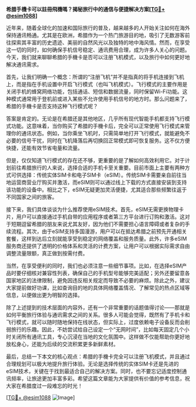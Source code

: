 **希腊手機卡可以註冊飛機嗎？揭秘旅行中的通信与便捷解决方案[[TG💪+ @esim1088](https://t.me/s/esim1088)]**

近年来，随着全球化的加速和国际旅行的普及，越来越多的人开始关注如何在海外保持通讯畅通。尤其是在欧洲，希腊作为一个热门旅游目的地，吸引了无数游客前往探索其丰富的历史遗迹、美丽的自然风光以及独特的地中海风情。然而，在享受这一切的同时，如何确保手机信号稳定、通讯费用合理，成为许多人关心的问题。今天，我们就来聊聊希腊的手機卡是否可以注册飞机模式，以及旅行中如何更好地解决通讯需求。

首先，让我们明确一个概念：所谓的“注册飞机”并不是指真的将手机连接到飞机上，而是指在手机设置中开启飞行模式（也叫飞机模式）。飞行模式的主要作用是关闭手机的蜂窝网络功能，包括通话、短信和数据流量，同时保留Wi-Fi功能。这种模式通常用于登机前或进入某些不允许使用手机信号的地方时。那么问题来了，希腊的手機卡是否支持这种飞行模式呢？

答案是肯定的。无论是在希腊还是其他地区，几乎所有现代智能手机都支持飞行模式功能。这意味着，当你购买了希腊的手機卡后，完全可以正常使用飞行模式来管理你的通讯状态。例如，当你乘坐飞机时，只需简单地打开飞行模式，就能避免不必要的信号干扰，同时在飞机降落后再切换回正常模式即可恢复服务。这不仅方便快捷，还能有效节省电量和流量。

但是，仅仅知道飞行模式的存在还不够，更重要的是了解如何高效利用它。对于计划前往希腊旅行的人来说，选择合适的手机卡至关重要。目前市面上主要有两种方式可供选择：传统实体SIM卡和电子SIM卡（eSIM）。传统SIM卡需要亲自前往当地运营商营业厅购买并激活，而eSIM则可以通过线上下载的方式直接安装到支持该功能的设备中。相比之下，eSIM无疑更加灵活便捷，尤其适合那些频繁往返于不同国家之间的旅客。

接下来，我们具体谈谈为什么推荐使用eSIM技术。首先，eSIM无需更换物理卡片，用户可以直接通过手机自带的应用程序或者第三方平台进行订购和激活。这对于短期逗留希腊的朋友来说尤其友好，因为他们不需要担心语言障碍或者复杂的手续流程。其次，由于eSIM支持多国漫游，用户可以在抵达希腊之前预先开通相关套餐，这样到达后立刻就能享受到稳定的网络覆盖和服务质量。此外，许多eSIM服务商还提供了透明的价格体系和灵活的计费方案，让用户可以根据实际需求自由调整流量限额，真正做到按需付费。

当然，在享受便利的同时，我们也必须注意一些细节事项。比如，在选择eSIM产品时要仔细核对兼容性列表，确保自己的手机型号能够完美适配；另外还要留意各国家地区的法律限制，避免因违反相关规定而导致不必要的麻烦。除此之外，建议大家提前做好功课，比如查询目的地的具体网络覆盖情况、了解常见的热点区域等信息，以便做出更为明智的选择。

除了上述提到的技术层面的内容外，还有一个非常重要的话题值得讨论——那就是如何平衡旅行体验与通讯需求之间的关系。很多人可能会觉得，既然有了手机卡和飞行模式，就可以随时随地保持在线状态，但实际上，过度依赖电子设备反而会削弱旅行的乐趣。因此，不妨尝试给自己设定一个“无网时间”，比如每天固定几个小时关闭所有通讯工具，专心沉浸在当地的文化氛围中。这样做不仅能帮助你更好地放松身心，还能为后续的交流积累更多新鲜素材。

最后，总结一下本文的核心观点：希腊的手機卡完全可以注册飞机模式，并且通过合理规划可以极大地提升旅行体验。无论是选择传统的实体SIM卡还是先进的eSIM技术，关键在于找到最适合自己的解决方案。同时，也不要忘记适度控制通讯频率，让旅途更加丰富多彩。希望这篇文章能为大家提供有价值的参考信息，祝大家在希腊度过一段难忘的时光！

[[TG💪+ @esim1088](https://t.me/s/esim1088) ![Image](https://i.postimg.cc/4NQfJmqS/Snipaste-2025-05-13-00-14-12.png)]